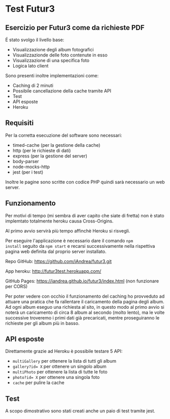 # Test Futur3

## Esercizio per Futur3 come da richieste PDF

É stato svolgo il livello base:
- Visualizzazione degli album fotografici
- Visualizzazionde delle foto contenute in esso
- Visualizzazione di una specifica foto
- Logica lato client

Sono presenti inoltre implementazioni come:
- Caching di 2 minuti
- Possibile cancellazione della cache tramite API
- Test
- API esposte
- Heroku

## Requisiti

Per la corretta esecuzione del software sono necessari:
- timed-cache (per la gestione della cache)
- http (per le richieste di dati)
- express (per la gestione del server)
- body-parser
- node-mocks-http
- jest (per i test)

Inoltre le pagine sono scritte con codice PHP quindi sarà necessario un web server.

## Funzionamento
Per motivi di tempo (mi sembra di aver capito che siate di fretta) non è stato implemtato totalmente heroku causa Cross-Origins.

Al primo avvio servirà più tempo affinchè Heroku si risvegli.

Per eseguire l'applicazione è necessario dare il comando <code>npm install</code> seguito da <code>npm start</code> e recarsi successivamente nella rispettiva pagina web definita dal proprio server installato.

Repo GitHub: https://github.com/iAndrea/futur3.git

App heroku: http://futur3test.herokuapp.com/

GitHub Pages: https://iandrea.github.io/futur3/index.html (non funzionare per CORS)

Per poter vedere con occhio il funzionamento del caching ho provveduto ad attuare una pratica che fa rallentare il caricamento della pagina degli album. Ad ogni album eseguo una richiesta al sito, in questo modo al primo avvio si noterà un caricamento di circa 8 album al secondo (molto lento), ma le volte successive troveremo i primi dati già precaricati, mentre proseguiranno le richieste per gli album più in basso.

## API esposte

Direttamente grazie ad Heroku è possibile testare 5 API:
- <code>multiGallery</code> per ottenere la lista di tutti gli album
- <code>gallery?id= X</code> per ottenere un singolo album
- <code>multiPhoto</code> per ottenere la lista di tutte le foto
- <code>photo?id= X</code> per ottenere una singola foto
- <code>cache</code> per pulire la cache

## Test

A scopo dimostrativo sono stati creati anche un paio di test tramite jest.
